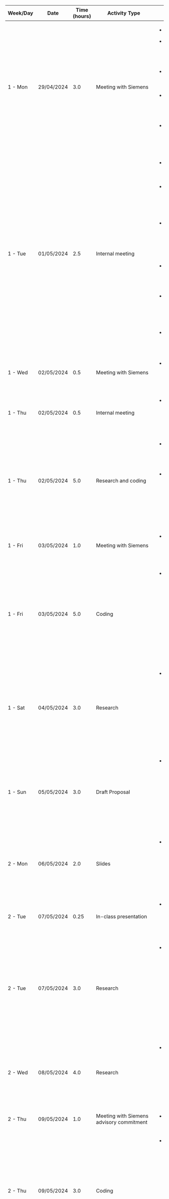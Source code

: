 | Week/Day    | Date            | Time (hours)        |     Activity Type         |      Description                                                                   |
|-------------|-----------------|---------------------|------------------------|------------------------------------------------------------------------------------|  
| 1 - Mon     | 29/04/2024      |     3.0             |   Meeting with Siemens | <ul><li>Introductions</li></ul> <ul><li>Review of epoc manufacturing process and device</li></ul><ul><li>Review of different systems</li></ul><ul><li>Review of data and answer any initial questions.</li></ul> <ul><li>Set-up recurring team meetings on Mondays.</li></ul> 
| 1 - Tue     | 01/05/2024      |     2.5             |   Internal meeting     | <ul><li>Agreed on the order to write the minutes</li></ul>  <ul><li>We agreed Dylan to be the point of contact with Siemens</li></ul> <ul><li>We discussed and summarized our questions about the raw data.</li></ul>  <ul><li>We assigned responsibilities for the proposal draft.</li></ul> <ul><li>We discussed and set some ground rules to fill the UBC-O Team Charter.</li></ul><ul><li>I wrote the minute of the meeting.</li></ul>   
| 1 - Wed     | 02/05/2024      |     0.5             |   Meeting with Siemens | <ul><li>Answer some questions about the raw data.</li></ul>  |
| 1 - Thu     | 02/05/2024      |     0.5             |   Internal meeting     | <ul><li>Explain to each other what we understood from Siemens' meeting.</li></ul>  |
| 1 - Thu     | 02/05/2024      |     5.0             |   Research and coding  | <ul><li>Research on visualizing multiple time-series signals.</li></ul>  <ul><li>Coding in python to create interative plots for visualizing multiple time-series signals for system 1.</li></ul> |
| 1 - Fri     | 03/05/2024      |     1.0             |   Meeting with Siemens | <ul><li>Answer some questions about the raw data.</li></ul>  |
| 1 - Fri     | 03/05/2024      |     5.0             |   Coding               | <ul><li>Coding in python: Agregating time series and computing statistical measurements. Plotting and comparian the average sensor data from systema 1 and system 2.</li></ul>   |
| 1 - Sat     | 04/05/2024      |     3.0             |   Research             | <ul><li> Reading about biosensors, watching videos suggested by the company, as well as reading some parts of the manual provided by Siemens. </li></ul>   |
| 1 - Sun     | 05/05/2024      |     3.0             |   Draft Proposal       | <ul><li> Writing dataset section from the proposal and suggesting some techniques like Time-Series clustering for the methodology.</li></ul>   |
| 2 - Mon     | 06/05/2024      |     2.0             |   Slides               | <ul><li> Working in dataset and pre-processing slides for the presentation of the proposal draft.</li></ul>   |
| 2 - Tue     | 07/05/2024      |     0.25            |   In-class presentation| <ul><li> Presenting the dataset for the proposal draft to the MDS class.</li></ul>   |
| 2 - Tue     | 07/05/2024      |     3.0             |   Research             | <ul><li> Meeting professors Xioping and Irene for guiding about techniques suitable for the project, modyfing slides from the proposal to include functional data analysis.</li></ul>   |
| 2 - Wed     | 08/05/2024      |     4.0             |   Research             | <ul><li> Investigatig about functional data and downloading some books/articles from UBCO online library.</li></ul>   |
| 2 - Thu     | 09/05/2024      |     1.0             |   Meeting with Siemens advisory commitment| <ul><li>Presenting our proposal online</li></ul>   |
| 2 - Thu     | 09/05/2024      |     3.0             |   Coding               | <ul><li> Modifying Nan's code to extract time series from the cal/sample window for sensor B and adding some plots like histograms to visualize start cal/sample windows distribution, and line plots for the time series.</li></ul>   |
| 3 - Mon     | 13/05/2024      |     0.5             |   Proposal              | <ul> Modifying the proposal to add Functional Data Analysis (FDA) and double checking the coherence of the dataset section according to my peers revision.<li> </li></ul>   |
| 3 - Mon     | 13/05/2024      |     3.0             |   Research             | <ul><li> Reading about time-series clustering ans sharing the papers I found with my teamates. Investigating what packages are suitable for functional data analysis.</li></ul>   |
| 3 - Mon     | 13/05/2024      |     3.0             |   Coding               | <ul><li> Replicating examples from scikit-fda to better understand FDA, functional regression, functional principal component analysis (FPCA), data exploration and computation of derivarives in Python.</li></ul>   |
| 3 - Mon     | 13/05/2024      |     1.0             |   Internal meeting     | <ul><li> Discussing about the activities of week 3.</li></ul>   |
| 3 - Tue     | 14/05/2024      |     1.0             |   Meeting with faculty advisor     | <ul><li> Proposal draft final presentation with Cassie.</li></ul>   |
| 3 - Tue     | 14/05/2024      |     6.0             |   Coding     | <ul><li> Exploring the use of Functional Data Analysis library in Python (skfda) with our data and reading paper and documentation for a better understanding. </li></ul>   |
| 3 - Wed     | 15/05/2024      |     0.5             |   Coding    | <ul><li> Meeting with Eden to discuss FDA.</li></ul>   |
| 3 - Wed     | 15/05/2024      |     6.0             |   Coding    | <ul><li> Cleaning and organizing the code for EDA on the original data and EDA on the window extraction data.</li></ul>   |
| 3 - Thu     | 16/05/2024      |     1.0             |   Meeting with Jeff    | <ul><li> Meeting with Jeff Andrews and Eden to ask for suggestions about the FDA approach or any other techniques that can apply for our project.</li></ul>   |
| 3 - Thu     | 16/05/2024      |     0.5             |   Coding    | <ul><li> I review peer's code on Functional One-Way ANOVA.</li></ul>   |
| 3 - Thu     | 16/05/2024      |     5.0             |   WeeklyReport1    | <ul><li> I wrote the report about our findings from the EDA on the raw data.</li></ul>   |
| 3 - Fri     | 17/05/2024      |     1.5             |   Internal meeting    | <ul><li> Discussion about missing values, clustering and Functional Principal Components before the meeting with Siemens.</li></ul>   |
| 3 - Fri     | 17/05/2024      |     1.5             |   Meeting with Siemens | <ul><li> I write the minute of the day and ask about our findings on the EDA, especifically the different return codes.</li></ul>   |
| 3 - Sat     | 18/05/2024      |     6.0             |   Coding | <ul><li> Amending and cleaning code for PCA and FPCA. Indentify and print the TestID of the waveforms that accounts for the greater variabiolity in the data. Identify and remove the TestID's with bad return codes. </li></ul>   |
| 3 - Sat     | 18/05/2024      |     3.0             |   Research | <ul><li> Research on techniques to measure time series similarity and other ways to model the multiple time series with additional predictors.</li></ul>   |
| 3 - Sun     | 19/05/2024      |     5.0             |   WeeklyReport1 | <ul><li> Amending EDA part in the weekly report and contributing in the Functional Data Analysis section, especifically adding an introduction about the FPCA, the PC scores, the TestID's that accounts for the greater variability in the data, a subsection for comparing the plots after removing the bad return codes and a conclusion. </li></ul>   |
| 4 - Mon     | 20/05/2024      |     1.0             |   Internal Meeting | <ul><li> Meeting with Eden to discuss the changes in the FPCA for the weekly report, and our responsibilities for week 4. </li></ul>   |
| 4 - Mon     | 20/05/2024      |     1.5             |   WeeklyReport1/Coding | <ul><li> Amending weekly report based on peers suggestions and adding the titles to the plots in the code. </li></ul>   |
| 4 - Tue     | 21/05/2024      |     1.0             |   Meeting with Xioping | <ul><li> Meeting with professor Xioping and Eden. </li></ul>   |
